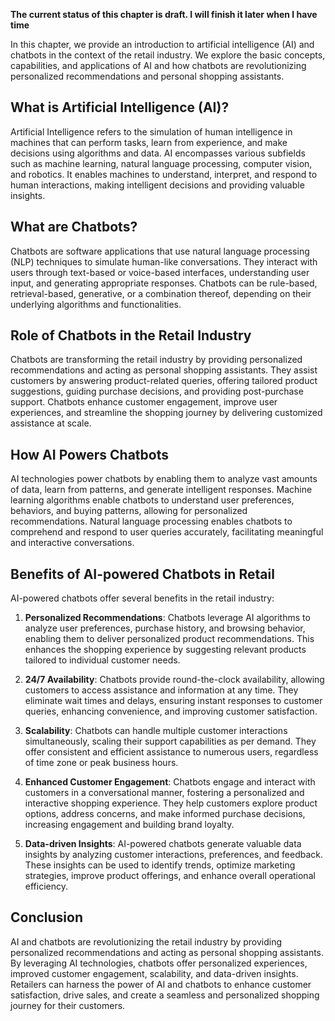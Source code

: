 **The current status of this chapter is draft. I will finish it later when I have time**

In this chapter, we provide an introduction to artificial intelligence (AI) and chatbots in the context of the retail industry. We explore the basic concepts, capabilities, and applications of AI and how chatbots are revolutionizing personalized recommendations and personal shopping assistants.

What is Artificial Intelligence (AI)?
-------------------------------------

Artificial Intelligence refers to the simulation of human intelligence in machines that can perform tasks, learn from experience, and make decisions using algorithms and data. AI encompasses various subfields such as machine learning, natural language processing, computer vision, and robotics. It enables machines to understand, interpret, and respond to human interactions, making intelligent decisions and providing valuable insights.

What are Chatbots?
------------------

Chatbots are software applications that use natural language processing (NLP) techniques to simulate human-like conversations. They interact with users through text-based or voice-based interfaces, understanding user input, and generating appropriate responses. Chatbots can be rule-based, retrieval-based, generative, or a combination thereof, depending on their underlying algorithms and functionalities.

Role of Chatbots in the Retail Industry
---------------------------------------

Chatbots are transforming the retail industry by providing personalized recommendations and acting as personal shopping assistants. They assist customers by answering product-related queries, offering tailored product suggestions, guiding purchase decisions, and providing post-purchase support. Chatbots enhance customer engagement, improve user experiences, and streamline the shopping journey by delivering customized assistance at scale.

How AI Powers Chatbots
----------------------

AI technologies power chatbots by enabling them to analyze vast amounts of data, learn from patterns, and generate intelligent responses. Machine learning algorithms enable chatbots to understand user preferences, behaviors, and buying patterns, allowing for personalized recommendations. Natural language processing enables chatbots to comprehend and respond to user queries accurately, facilitating meaningful and interactive conversations.

Benefits of AI-powered Chatbots in Retail
-----------------------------------------

AI-powered chatbots offer several benefits in the retail industry:

1. **Personalized Recommendations**: Chatbots leverage AI algorithms to analyze user preferences, purchase history, and browsing behavior, enabling them to deliver personalized product recommendations. This enhances the shopping experience by suggesting relevant products tailored to individual customer needs.

2. **24/7 Availability**: Chatbots provide round-the-clock availability, allowing customers to access assistance and information at any time. They eliminate wait times and delays, ensuring instant responses to customer queries, enhancing convenience, and improving customer satisfaction.

3. **Scalability**: Chatbots can handle multiple customer interactions simultaneously, scaling their support capabilities as per demand. They offer consistent and efficient assistance to numerous users, regardless of time zone or peak business hours.

4. **Enhanced Customer Engagement**: Chatbots engage and interact with customers in a conversational manner, fostering a personalized and interactive shopping experience. They help customers explore product options, address concerns, and make informed purchase decisions, increasing engagement and building brand loyalty.

5. **Data-driven Insights**: AI-powered chatbots generate valuable data insights by analyzing customer interactions, preferences, and feedback. These insights can be used to identify trends, optimize marketing strategies, improve product offerings, and enhance overall operational efficiency.

Conclusion
----------

AI and chatbots are revolutionizing the retail industry by providing personalized recommendations and acting as personal shopping assistants. By leveraging AI technologies, chatbots offer personalized experiences, improved customer engagement, scalability, and data-driven insights. Retailers can harness the power of AI and chatbots to enhance customer satisfaction, drive sales, and create a seamless and personalized shopping journey for their customers.
